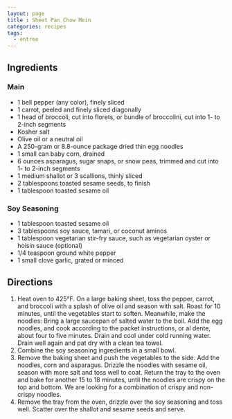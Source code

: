 ```yaml
---
layout: page
title : Sheet Pan Chow Mein
categories: recipes
tags:
  - entree
---
```


## Ingredients

### Main

- 1 bell pepper (any color), finely sliced
- 1 carrot, peeled and finely sliced diagonally
- 1 head of broccoli, cut into florets, or bundle of broccolini, cut into 1- to 2-inch segments
- Kosher salt
- Olive oil or a neutral oil
- A 250-gram or 8.8-ounce package dried thin egg noodles
- 1 small can baby corn, drained
- 6 ounces asparagus, sugar snaps, or snow peas, trimmed and cut into 1- to 2-inch segments
- 1 medium shallot or 3 scallions, thinly sliced
- 2 tablespoons toasted sesame seeds, to finish
- 1 tablespoon toasted sesame oil

### Soy Seasoning

- 1 tablespoon toasted sesame oil
- 3 tablespoons soy sauce, tamari, or coconut aminos
- 1 tablespoon vegetarian stir-fry sauce, such as vegetarian oyster or hoisin sauce (optional)
- 1/4 teaspoon ground white pepper
- 1 small clove garlic, grated or minced

## Directions

1. Heat oven to 425°F. On a large baking sheet, toss the pepper, carrot, and broccoli with a splash of olive oil and season with salt. Roast for 10 minutes, until the vegetables start to soften.
Meanwhile, make the noodles: Bring a large saucepan of salted water to the boil. Add the egg noodles, and cook according to the packet instructions, or al dente, about four to five minutes. Drain and cool under cold running water. Drain well again and pat dry with a clean tea towel.
2. Combine the soy seasoning ingredients in a small bowl.
3. Remove the baking sheet and push the vegetables to the side. Add the noodles, corn and asparagus. Drizzle the noodles with sesame oil, season with more salt and toss well to coat. Return the tray to the oven and bake for another 15 to 18 minutes, until the noodles are crispy on the top and bottom. We are looking for a combination of crispy and non-crispy noodles.
4. Remove the tray from the oven, drizzle over the soy seasoning and toss well. Scatter over the shallot and sesame seeds and serve.
